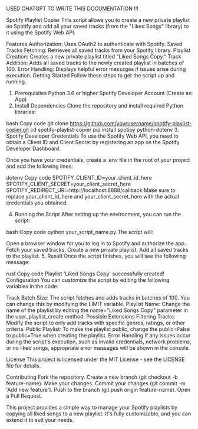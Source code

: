 USED CHATGPT TO WRITE THIS DOCUMENTATION !!!


Spotify Playlist Copier
This script allows you to create a new private playlist on Spotify and add all your saved tracks (from the "Liked Songs" library) to it using the Spotify Web API.

Features
Authorization: Uses OAuth2 to authenticate with Spotify.
Saved Tracks Fetching: Retrieves all saved tracks from your Spotify library.
Playlist Creation: Creates a new private playlist titled "Liked Songs Copy."
Track Addition: Adds all saved tracks to the newly created playlist in batches of 100.
Error Handling: Displays helpful error messages if issues arise during execution.
Getting Started
Follow these steps to get the script up and running.

1. Prerequisites
Python 3.6 or higher
Spotify Developer Account (Create an App)
2. Install Dependencies
Clone the repository and install required Python libraries:

bash
Copy code
git clone https://github.com/yourusername/spotify-playlist-copier.git
cd spotify-playlist-copier
pip install spotipy python-dotenv
3. Spotify Developer Credentials
To use the Spotify Web API, you need to obtain a Client ID and Client Secret by registering an app on the Spotify Developer Dashboard.

Once you have your credentials, create a .env file in the root of your project and add the following lines:

dotenv
Copy code
SPOTIFY_CLIENT_ID=your_client_id_here
SPOTIFY_CLIENT_SECRET=your_client_secret_here
SPOTIFY_REDIRECT_URI=http://localhost:8888/callback
Make sure to replace your_client_id_here and your_client_secret_here with the actual credentials you obtained.

4. Running the Script
After setting up the environment, you can run the script:

bash
Copy code
python your_script_name.py
The script will:

Open a browser window for you to log in to Spotify and authorize the app.
Fetch your saved tracks.
Create a new private playlist.
Add all saved tracks to the playlist.
5. Result
Once the script finishes, you will see the following message:

rust
Copy code
Playlist 'Liked Songs Copy' successfully created!
Configuration
You can customize the script by editing the following variables in the code:

Track Batch Size: The script fetches and adds tracks in batches of 100. You can change this by modifying the LIMIT variable.
Playlist Name: Change the name of the playlist by editing the name="Liked Songs Copy" parameter in the user_playlist_create method.
Possible Extensions
Filtering Tracks: Modify the script to only add tracks with specific genres, ratings, or other criteria.
Public Playlist: To make the playlist public, change the public=False to public=True when creating the playlist.
Error Handling
If any issues occur during the script's execution, such as invalid credentials, network problems, or no liked songs, appropriate error messages will be shown in the console.

License
This project is licensed under the MIT License - see the LICENSE file for details.

Contributing
Fork the repository.
Create a new branch (git checkout -b feature-name).
Make your changes.
Commit your changes (git commit -m 'Add new feature').
Push to the branch (git push origin feature-name).
Open a Pull Request.

This project provides a simple way to manage your Spotify playlists by copying all liked songs to a new playlist. It's fully customizable, and you can extend it to suit your needs.
